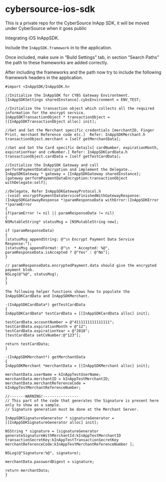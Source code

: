 # cybersource-ios-sdk
This is a private repo for the CyberSource InApp SDK, it will be moved under CyberSource when it goes public

Integrating iOS InAppSDK. 

Include the ``` InAppSDK.framework ``` in to the application.

Once included, make sure in “Build Settings” tab, in section “Search Paths” the path to these frameworks are added correctly. 

After including the frameworks and the path now try to include the following framework headers in the application.
```objc
#import <InAppSDK/InAppSDK.h>
```

```objc
//Initialize the InAppSDK for CYBS Gateway Environtment.
[InAppSDKSettings sharedInstance].cybsEnvironment = ENV_TEST;

//Initialize the transaction object which collects all the required information for the encrypt service.
InAppSDKTransactionObject * transactionObject = [[InAppSDKTransactionObject alloc] init];

//Get and Set the Merchant specific credentials [merchantID, Finger Print, merchant Reference code etc.]  Refer: InAppSDKMerchant.h
transactionObject.merchant = [self getMerchantData];

//Get and Set the Card specific details[ cardNumber, expirationMonth, expirationYear and cvNumber.] Refer: InAppSDKCardData.h
transactionObject.cardData = [self getTestCardData];

//Initialize the InAppSDK Gateway and call performPaymentDataEncryption and implement the Delegate..
InAppSDKGateway * gateway = [InAppSDKGateway sharedInstance];
[gateway performPaymentDataEncryption:transactionObject withDelegate:self];

```

```objc
//Delegate, Refer InAppSDKGatewayProtocol.h
-(void) encryptPaymentDataServiceFinishedWithGatewayResponse:(InAppSDKGatewayResponse *)paramResponseData withError:(InAppSDKError *)paramError
{
if(paramError != nil || paramResponseData != nil)
{
NSMutableString* statusMsg = [NSMutableString new];

if (paramResponseData)
{
[statusMsg appendString: @"\n Encrypt Payment Data Service Response:"];
[statusMsg appendFormat: @"\n  * Accepted: %@", paramResponseData.isAccepted ? @"Yes" : @"No"];
}

// paramResponseData.encryptedPayment.data should give the encrypted payment blob.
NSLog(@"%@", statusMsg);
}
}

The following helper functions shows how to populate the InAppSDKCardData and InAppSDKMerchant.

-(InAppSDKCardData*) getTestCardData
{
InAppSDKCardData* testCardData = [[InAppSDKCardData alloc] init];

testCardData.accountNumber = @"4111111111111111";
testCardData.expirationMonth = @"12";
testCardData.expirationYear = @"2018";
[testCardData setCvNumber:@"123"];

return testCardData;
}

-(InAppSDKMerchant*) getMerchantData
{
InAppSDKMerchant *merchantData = [[InAppSDKMerchant alloc] init];

merchantData.userName = kInAppTestUserName;
merchantData.merchantID = kInAppTestMerchantID;
merchantData.merchantReferenceCode = kInAppTestMerchantReferenceNumber;

//-------WARNING!----------------
// This part of the code that generates the Signature is present here only to show as a sample.
// Signature generation must be done at the Merchant Server.

InAppSDKSignatureGenerator * signatureGenerator = [[InAppSDKSignatureGenerator alloc] init];

NSString * signature = [signatureGenerator generateSignatureWithMerchantId:kInAppTestMerchantID
transactionSecretKey:kInAppTestTransactionSecretKey
merchantReferenceCode:kInAppTestMerchantReferenceNumber ];

NSLog(@"Signature:%@", signature);

merchantData.passwordDigest = signature;

return merchantData;
}

```
